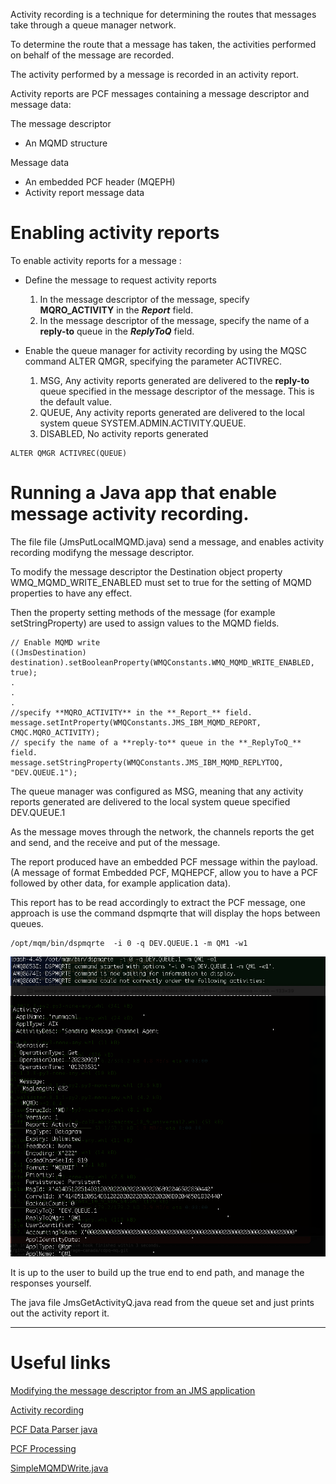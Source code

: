 Activity recording is a technique for determining the routes that messages take through a queue manager network. 

To determine the route that a message has taken, the activities performed on behalf of the message are recorded.

The activity performed by a message is recorded in an activity report.

Activity reports are PCF messages containing a message descriptor and message data:

The message descriptor

- An MQMD structure

Message data

- An embedded PCF header (MQEPH)
- Activity report message data

# Enabling activity reports

To enable activity reports for a message :

- Define the message to request activity reports

    1. In the message descriptor of the message, specify **MQRO_ACTIVITY** in the **_Report_** field.
    2. In the message descriptor of the message, specify the name of a **reply-to** queue in the **_ReplyToQ_** field.

- Enable the queue manager for activity recording by using the MQSC command ALTER QMGR, specifying the parameter ACTIVREC.

    1. MSG, Any activity reports generated are delivered to the **reply-to** queue specified in the message descriptor of the message. This is the default value. 
    2. QUEUE, Any activity reports generated are delivered to the local system queue SYSTEM.ADMIN.ACTIVITY.QUEUE.
    3. DISABLED, No activity reports generated

````
ALTER QMGR ACTIVREC(QUEUE)
````

# Running a Java app that enable message activity recording.

The file file (JmsPutLocalMQMD.java) send a message, and enables activity recording modifyng the message descriptor.

To modify the message descriptor the Destination object property WMQ_MQMD_WRITE_ENABLED must set to true for the setting of MQMD properties to have any effect. 

Then the property setting methods of the message (for example setStringProperty) are used to assign values to the MQMD fields. 

````
// Enable MQMD write
((JmsDestination) destination).setBooleanProperty(WMQConstants.WMQ_MQMD_WRITE_ENABLED, true);			
.
.
.
//specify **MQRO_ACTIVITY** in the **_Report_** field.
message.setIntProperty(WMQConstants.JMS_IBM_MQMD_REPORT, CMQC.MQRO_ACTIVITY);
// specify the name of a **reply-to** queue in the **_ReplyToQ_** field.
message.setStringProperty(WMQConstants.JMS_IBM_MQMD_REPLYTOQ, "DEV.QUEUE.1");
````

The queue manager was configured as MSG, meaning that any activity reports generated are delivered to the local system queue specified DEV.QUEUE.1

As the message moves through the network, the channels reports the get and send, and the receive and put of the message.   

The report produced have an embedded PCF message within the payload.  (A message of format Embedded PCF,  MQHEPCF, allow you to have a PCF followed by other data, for example application data).

This report has to be read accordingly to extract the PCF message, one approach is use the command dspmqrte that will display the hops between queues. 

````
/opt/mqm/bin/dspmqrte  -i 0 -q DEV.QUEUE.1 -m QM1 -w1
````

![dspmqrteDisp](./../../Pics/dspmqrteDisp.png)


It is up to the user to build up the true end to end path, and manage the responses yourself.

The java file JmsGetActivityQ.java read from the queue set and just prints out the activity report it.

---------------------------------------------------------------
# Useful links

[Modifying the message descriptor from an JMS application](https://www.ibm.com/docs/en/ibm-mq/9.3?topic=amffmcja-reading-writing-message-descriptor-from-mq-classes-jms-application)

[Activity recording](https://www.ibm.com/docs/en/ibm-mq/9.3?topic=monitoring-activity-recording)

[PCF Data Parser java](https://github.com/Cinimex/mq-java-exporter/blob/master/src/main/java/ru/cinimex/exporter/mq/pcf/PCFDataParser.java)

[PCF Processing](https://community.ibm.com/community/user/integration/viewdocument/pcf-processing-in-jms-a-gotcha?CommunityKey=183ec850-4947-49c8-9a2e-8e7c7fc46c64&tab=librarydocuments&lang=en)

[SimpleMQMDWrite.java](https://github.com/rosierui/jms/blob/master/ibm-mq/wmq-8.0-simple-jms/simple/SimpleMQMDWrite.java)